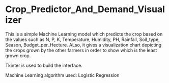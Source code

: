# Crop_Predictor_And_Demand_Visualizer
This is a simple Machine Learning model which predicts the crop based on the values such as N, P, K, Temperature, Humidity, PH, Rainfall, Soil_type, Season, Budget_per_Hecture. ALso, it gives a visualization chart depicting the crops grown by the other farmers in order to show which is the least grown crop.

Tkinter is used to build the interface.

Machine Learning algorithm used: Logistic Regression



